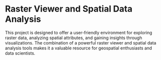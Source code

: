 # Raster Viewer and Spatial Data Analysis
This project is designed to offer a user-friendly environment for exploring raster data, analyzing spatial attributes, and gaining insights through visualizations. 
The combination of a powerful raster viewer and spatial data analysis tools makes it a valuable resource for geospatial enthusiasts and data scientists.
